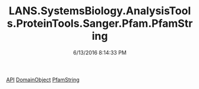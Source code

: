 ﻿---
title: LANS.SystemsBiology.AnalysisTools.ProteinTools.Sanger.Pfam.PfamString
date: 6/13/2016 8:14:33 PM
---

[API](T-LANS.SystemsBiology.AnalysisTools.ProteinTools.Sanger.Pfam.PfamString.API.html)
[DomainObject](T-LANS.SystemsBiology.AnalysisTools.ProteinTools.Sanger.Pfam.PfamString.DomainObject.html)
[PfamString](T-LANS.SystemsBiology.AnalysisTools.ProteinTools.Sanger.Pfam.PfamString.PfamString.html)
